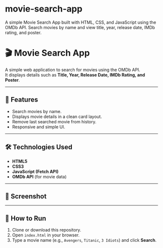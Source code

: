 # movie-search-app
A simple Movie Search App built with HTML, CSS, and JavaScript using the OMDb API.  Search movies by name and view title, year, release date, IMDb rating, and poster.

# 🎬 Movie Search App

A simple web application to search for movies using the OMDb API.  
It displays details such as **Title, Year, Release Date, IMDb Rating, and Poster**.

---

## 🚀 Features
- Search movies by name.  
- Displays movie details in a clean card layout.  
- Remove last searched movie from history.  
- Responsive and simple UI.  

---

## 🛠️ Technologies Used
- **HTML5**  
- **CSS3**  
- **JavaScript (Fetch API)**  
- **OMDb API** (for movie data)

---

## 📸 Screenshot


---

## 📂 How to Run
1. Clone or download this repository.  
2. Open `index.html` in your browser.  
3. Type a movie name (e.g., `Avengers`, `Titanic`, `3 Idiots`) and click **Search**.  


 

